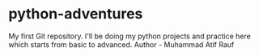 # python-adventures
My first Git repository. I'll be doing my python projects and practice here which starts from basic to advanced.
Author - Muhammad Atif Rauf
